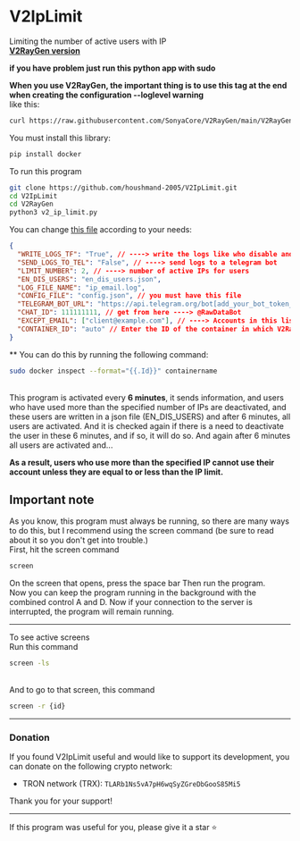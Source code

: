 # V2IpLimit

Limiting the number of active users with IP
<br>[**V2RayGen version**](https://github.com/SonyaCore/V2RayGen)

<b>if you have problem just run this python app with sudo</b>

<b>When you use V2RayGen, the important thing is to use this tag at the end when creating the configuration --loglevel warning </b>
<br>like this:

```bash
curl https://raw.githubusercontent.com/SonyaCore/V2RayGen/main/V2RayGen.py | sudo python3 - --vmess --loglevel warning
```

You must install this library:

```bash
pip install docker
```

To run this program

```bash
git clone https://github.com/houshmand-2005/V2IpLimit.git
cd V2IpLimit
cd V2RayGen
python3 v2_ip_limit.py
```

You can change [this file](v2iplimit_config.json) according to your needs:

```json
{
  "WRITE_LOGS_TF": "True", // ----> write the logs like who disable and how many users are active now and ...
  "SEND_LOGS_TO_TEL": "False", // ----> send logs to a telegram bot
  "LIMIT_NUMBER": 2, // ----> number of active IPs for users
  "EN_DIS_USERS": "en_dis_users.json",
  "LOG_FILE_NAME": "ip_email.log",
  "CONFIG_FILE": "config.json", // you must have this file
  "TELEGRAM_BOT_URL": "https://api.telegram.org/bot[add_your_bot_token_here]/sendMessage", // ----> get your token from @BotFather
  "CHAT_ID": 111111111, // get from here ----> @RawDataBot
  "EXCEPT_EMAIL": ["client@example.com"], // ----> Accounts in this list will not be deactivated
  "CONTAINER_ID": "auto" // Enter the ID of the container in which V2RayGen is running or leave it to auto. Be sure to enter the full ID**
}
```

\*\* You can do this by running the following command:<br>

```bash
sudo docker inspect --format="{{.Id}}" containername
```

<br>
This program is activated every <b>6 minutes</b>, it sends information, and users who have used more than the specified number of IPs are deactivated, and these users are written in a json file (EN_DIS_USERS) and after 6 minutes, all users are activated. And it is checked again if there is a need to deactivate the user in these 6 minutes, and if so, it will do so.
And again after 6 minutes all users are activated and...

<b>As a result, users who use more than the specified IP cannot use their account unless they are equal to or less than the IP limit.</b>

## Important note

As you know, this program must always be running, so there are many ways to do this, but I recommend using the screen command (be sure to read about it so you don't get into trouble.)<br>
First, hit the screen command<br>

```bash
screen
```

On the screen that opens, press the space bar Then run the program.<br>
Now you can keep the program running in the background with the combined control A and D. Now if your connection to the server is interrupted, the program will remain running.

<hr>
To see active screens 
<br>Run this command<br>

```bash
screen -ls
```

<br>And to go to that screen, this command

```bash
screen -r {id}
```

<hr>

### Donation

</center>
If you found V2IpLimit useful and would like to support its development, you can donate on the following crypto network:

- TRON network (TRX): `TLARb1Ns5vA7pH6wqSyZGreDbGooS85Mi5`

Thank you for your support!

<hr>

If this program was useful for you, please give it a star ⭐
